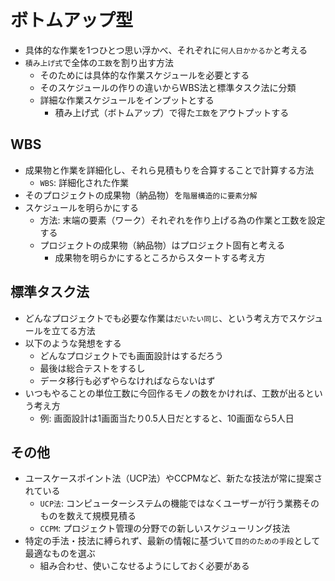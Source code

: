 # ボトムアップ型

* 具体的な作業を1つひとつ思い浮かべ、それぞれに`何人日かかるか`と考える
* `積み上げ式`で全体の`工数`を割り出す方法
    * そのためには具体的な作業スケジュールを必要とする
    * そのスケジュールの作りの違いからWBS法と標準タスク法に分類
    * 詳細な作業スケジュールをインプットとする
        * 積み上げ式（ボトムアップ）で得た`工数`をアウトプットする

## WBS

* 成果物と作業を詳細化し、それら見積もりを合算することで計算する方法
    * `WBS`: 詳細化された作業
* そのプロジェクトの成果物（納品物）を`階層構造的に要素分解`
* スケジュールを明らかにする
    * 方法: 末端の要素（ワーク）それぞれを作り上げる為の作業と工数を設定する
    * プロジェクトの成果物（納品物）はプロジェクト固有と考える
        * 成果物を明らかにするところからスタートする考え方

## 標準タスク法

* どんなプロジェクトでも必要な作業は`だいたい同じ`、という考え方でスケジュールを立てる方法
* 以下のような発想をする
    * どんなプロジェクトでも画面設計はするだろう
    * 最後は総合テストをするし
    * データ移行も必ずやらなければならないはず
* いつもやることの単位工数に今回作るモノの数をかければ、工数が出るという考え方
    * 例: 画面設計は1画面当たり0.5人日だとすると、10画面なら5人日

## その他

* ユースケースポイント法（UCP法）やCCPMなど、新たな技法が常に提案されている
    * `UCP法`: コンピューターシステムの機能ではなくユーザーが行う業務そのものを数えて規模見積る
    * `CCPM`: プロジェクト管理の分野での新しいスケジューリング技法
* 特定の手法・技法に縛られず、最新の情報に基づいて`目的のための手段`として最適なものを選ぶ
    * 組み合わせ、使いこなせるようにしておく必要がある
